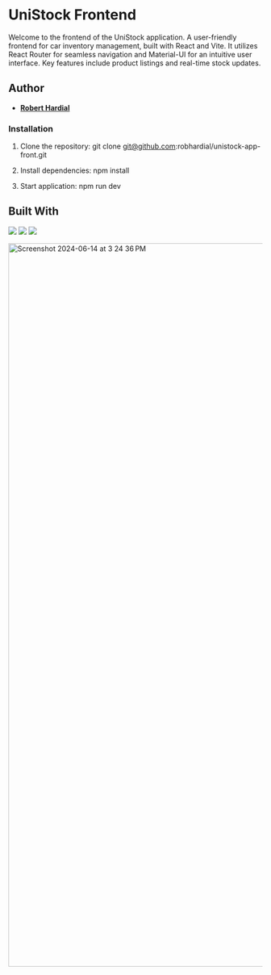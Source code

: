# UniStock Frontend
Welcome to the frontend of the UniStock application. A user-friendly frontend for car inventory management, built with React and Vite. It utilizes React Router for seamless navigation and Material-UI for an intuitive user interface. Key features include product listings and real-time stock updates.

## Author

- [**Robert Hardial**](https://github.com/robhardial)

### Installation
1. Clone the repository:
git clone git@github.com:robhardial/unistock-app-front.git

2. Install dependencies:
   npm install

3. Start application:
   npm run dev


## Built With
![](https://img.shields.io/badge/-ReactJs-61DAFB?logo=react&logoColor=white&style=for-the-badge)
![](https://img.shields.io/badge/Material%20UI-007FFF?style=for-the-badge&logo=mui&logoColor=white)
![](https://img.shields.io/badge/-Vite-B73BFE?style=flat&logo=vite&logoColor=white)

<img width="1434" alt="Screenshot 2024-06-14 at 3 24 36 PM" src="https://github.com/robhardial/unistock-app-front/assets/115959451/f6bd316a-0f36-447c-9345-adabac16e538">
